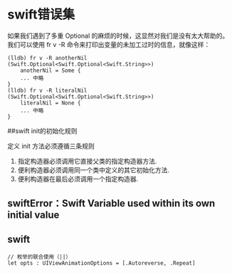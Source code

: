 # swift错误集

如果我们遇到了多重 Optional 的麻烦的时候，这显然对我们是没有太大帮助的。我们可以使用 fr v -R 命令来打印出变量的未加工过时的信息，就像这样：

``` objc
(lldb) fr v -R anotherNil
(Swift.Optional<Swift.Optional<Swift.String>>)
    anotherNil = Some {
    ... 中略
}
(lldb) fr v -R literalNil
(Swift.Optional<Swift.Optional<Swift.String>>)
    literalNil = None {
    ... 中略
}
```

##swift init的初始化规则

定义 init 方法必须遵循三条规则

1. 指定构造器必须调用它直接父类的指定构造器方法.
2. 便利构造器必须调用同一个类中定义的其它初始化方法.
3. 便利构造器在最后必须调用一个指定构造器.

## swiftError：Swift Variable used within its own initial value






## swift 
``` objc
// 枚举的联合使用（||） 
let opts : UIViewAnimationOptions = [.Autoreverse, .Repeat]

```


